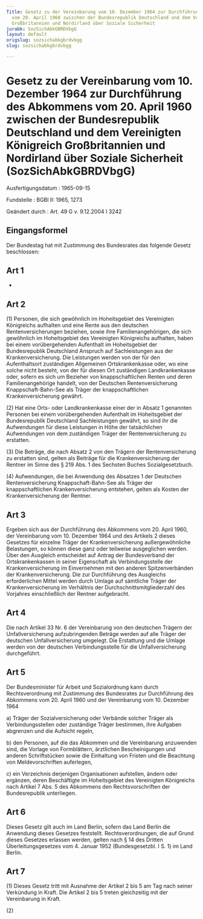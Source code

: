 ```yaml
---
Title: Gesetz zu der Vereinbarung vom 10. Dezember 1964 zur Durchführung des Abkommens
  vom 20. April 1960 zwischen der Bundesrepublik Deutschland und dem Vereinigten Königreich
  Großbritannien und Nordirland über Soziale Sicherheit
jurabk: SozSichAbkGBRDVbgG
layout: default
origslug: sozsichabkgbrdvbgg
slug: sozsichabkgbrdvbgg

---
```


# Gesetz zu der Vereinbarung vom 10. Dezember 1964 zur Durchführung des Abkommens vom 20. April 1960 zwischen der Bundesrepublik Deutschland und dem Vereinigten Königreich Großbritannien und Nordirland über Soziale Sicherheit (SozSichAbkGBRDVbgG)

Ausfertigungsdatum
:   1965-09-15

Fundstelle
:   BGBl II: 1965, 1273

Geändert durch
:   Art. 49 G v. 9.12.2004 I 3242


## Eingangsformel

Der Bundestag hat mit Zustimmung des Bundesrates das folgende Gesetz
beschlossen:


## Art 1

-


## Art 2

(1) Personen, die sich gewöhnlich im Hoheitsgebiet des Vereinigten
Königreichs aufhalten und eine Rente aus den deutschen
Rentenversicherungen beziehen, sowie ihre Familienangehörigen, die
sich gewöhnlich im Hoheitsgebiet des Vereinigten Königreichs
aufhalten, haben bei einem vorübergehenden Aufenthalt im Hoheitsgebiet
der Bundesrepublik Deutschland Anspruch auf Sachleistungen aus der
Krankenversicherung. Die Leistungen werden von der für den
Aufenthaltsort zuständigen Allgemeinen Ortskrankenkasse oder, wo eine
solche nicht besteht, von der für diesen Ort zuständigen
Landkrankenkasse oder, sofern es sich um Bezieher von
knappschaftlichen Renten und deren Familienangehörige handelt, von der
Deutschen Rentenversicherung Knappschaft-Bahn-See als Träger der
knappschaftlichen Krankenversicherung gewährt.

(2) Hat eine Orts- oder Landkrankenkasse einer der in Absatz 1
genannten Personen bei einem vorübergehenden Aufenthalt im
Hoheitsgebiet der Bundesrepublik Deutschland Sachleistungen gewährt,
so sind ihr die Aufwendungen für diese Leistungen in Höhe der
tatsächlichen Aufwendungen von dem zuständigen Träger der
Rentenversicherung zu erstatten.

(3) Die Beträge, die nach Absatz 2 von den Trägern der
Rentenversicherung zu erstatten sind, gelten als Beiträge für die
Krankenversicherung der Rentner im Sinne des § 219 Abs. 1 des Sechsten
Buches Sozialgesetzbuch.

(4) Aufwendungen, die bei Anwendung des Absatzes 1 der Deutschen
Rentenversicherung Knappschaft-Bahn-See als Träger der
knappschaftlichen Krankenversicherung entstehen, gelten als Kosten der
Krankenversicherung der Rentner.


## Art 3

Ergeben sich aus der Durchführung des Abkommens vom 20. April 1960,
der Vereinbarung vom 10. Dezember 1964 und des Artikels 2 dieses
Gesetzes für einzelne Träger der Krankenversicherung außergewöhnliche
Belastungen, so können diese ganz oder teilweise ausgeglichen werden.
Über den Ausgleich entscheidet auf Antrag der Bundesverband der
Ortskrankenkassen in seiner Eigenschaft als Verbindungsstelle der
Krankenversicherung im Einvernehmen mit den anderen Spitzenverbänden
der Krankenversicherung. Die zur Durchführung des Ausgleichs
erforderlichen Mittel werden durch Umlage auf sämtliche Träger der
Krankenversicherung im Verhältnis der Durchschnittsmitgliederzahl des
Vorjahres einschließlich der Rentner aufgebracht.


## Art 4

Die nach Artikel 33 Nr. 6 der Vereinbarung von den deutschen Trägern
der Unfallversicherung aufzubringenden Beträge werden auf alle Träger
der deutschen Unfallversicherung umgelegt. Die Erstattung und die
Umlage werden von der deutschen Verbindungsstelle für die
Unfallversicherung durchgeführt.


## Art 5

Der Bundesminister für Arbeit und Sozialordnung kann durch
Rechtsverordnung mit Zustimmung des Bundesrates zur Durchführung des
Abkommens vom 20. April 1960 und der Vereinbarung vom 10. Dezember
1964

a)  Träger der Sozialversicherung oder Verbände solcher Träger als
    Verbindungsstellen oder zuständige Träger bestimmen, ihre Aufgaben
    abgrenzen und die Aufsicht regeln,


b)  den Personen, auf die das Abkommen und die Vereinbarung anzuwenden
    sind, die Vorlage von Formblättern, ärztlichen Bescheinigungen und
    anderen Schriftstücken sowie die Einhaltung von Fristen und die
    Beachtung von Meldevorschriften auferlegen,


c)  ein Verzeichnis derjenigen Organisationen aufstellen, ändern oder
    ergänzen, deren Beschäftigte im Hoheitsgebiet des Vereinigten
    Königreichs nach Artikel 7 Abs. 5 des Abkommens den Rechtsvorschriften
    der Bundesrepublik unterliegen.





## Art 6

Dieses Gesetz gilt auch im Land Berlin, sofern das Land Berlin die
Anwendung dieses Gesetzes feststellt. Rechtsverordnungen, die auf
Grund dieses Gesetzes erlassen werden, gelten nach § 14 des Dritten
Überleitungsgesetzes vom 4. Januar 1952 (Bundesgesetzbl. I S. 1) im
Land Berlin.


## Art 7

(1) Dieses Gesetz tritt mit Ausnahme der Artikel 2 bis 5 am Tag nach
seiner Verkündung in Kraft. Die Artikel 2 bis 5 treten gleichzeitig
mit der Vereinbarung in Kraft.

(2)

